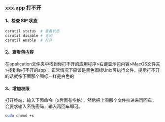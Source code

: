 ### xxx.app 打不开

#### 1、检查 SIP 状态

```bash
csrutil status  # 查看状态
csrutil disable # 关闭
csrutil enable  # 打开
```

#### 2、查看包内容

在application文件夹中找到你打不开的应用程序>右键显示包内容>MacOS文件夹>找到你打不开的app；
正常情况下应该是黑色图标Unix可执行文件，提示打不开的话就像下面那个图标一样是白色的

#### 3、增加权限

打开终端，输入下面命令（x后面有空格），然后把上图那个文件拉进来再回车，会要求输入系统密码，输入再回车即可。

```bash
sudo chmod +x 
```
